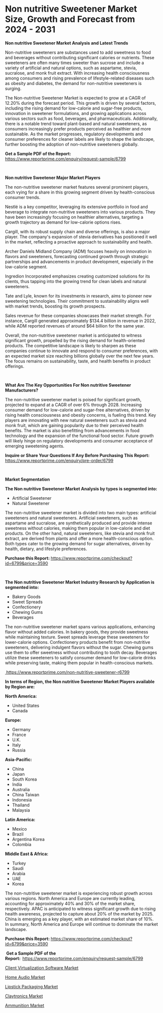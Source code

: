 <p><h1>Non nutritive Sweetener Market Size, Growth and Forecast from 2024 - 2031</h1></p><p><strong>Non nutritive Sweetener Market Analysis and Latest Trends</strong></p>
<p><p>Non-nutritive sweeteners are substances used to add sweetness to food and beverages without contributing significant calories or nutrients. These sweeteners are often many times sweeter than sucrose and include a variety of artificial and natural options, such as aspartame, stevia, sucralose, and monk fruit extract. With increasing health consciousness among consumers and rising prevalence of lifestyle-related diseases such as obesity and diabetes, the demand for non-nutritive sweeteners is surging.</p><p>The Non-nutritive Sweetener Market is expected to grow at a CAGR of 12.20% during the forecast period. This growth is driven by several factors, including the rising demand for low-calorie and sugar-free products, innovation in sweetener formulations, and growing applications across various sectors such as food, beverages, and pharmaceuticals. Additionally, there is a notable trend toward plant-based and natural sweeteners, as consumers increasingly prefer products perceived as healthier and more sustainable. As the market progresses, regulatory developments and consumer preferences for cleaner labels are likely to shape the landscape, further boosting the adoption of non-nutritive sweeteners globally.</p></p>
<p><strong>Get a Sample PDF of the Report:&nbsp;</strong> <a href="https://www.reportprime.com/enquiry/request-sample/6799?utm_campaign=1167&utm_medium=2&utm_source=Github&utm_content=ia&utm_term=15112024&utm_id=non-nutritive-sweetener">https://www.reportprime.com/enquiry/request-sample/6799</a></p>
<p>&nbsp;</p>
<p><strong>Non nutritive Sweetener Major Market Players</strong></p>
<p><p>The non-nutritive sweetener market features several prominent players, each vying for a share in this growing segment driven by health-conscious consumer trends. </p><p>Nestlé is a key competitor, leveraging its extensive portfolio in food and beverage to integrate non-nutritive sweeteners into various products. They have been increasingly focusing on healthier alternatives, targeting a growth trajectory as demand for low-calorie options rises.</p><p>Cargill, with its robust supply chain and diverse offerings, is also a major player. The company's expansion of stevia derivatives has positioned it well in the market, reflecting a proactive approach to sustainability and health.</p><p>Archer Daniels Midland Company (ADM) focuses heavily on innovation in flavors and sweeteners, forecasting continued growth through strategic partnerships and advancements in product development, especially in the low-calorie segment. </p><p>Ingredion Incorporated emphasizes creating customized solutions for its clients, thus tapping into the growing trend for clean labels and natural sweeteners. </p><p>Tate and Lyle, known for its investments in research, aims to pioneer new sweetening technologies. Their commitment to sustainability aligns well with market trends, boosting its growth prospects.</p><p>Sales revenue for these companies showcases their market strength. For instance, Cargill generated approximately $134.4 billion in revenue in 2022, while ADM reported revenues of around $64 billion for the same year. </p><p>Overall, the non-nutritive sweetener market is anticipated to witness significant growth, propelled by the rising demand for health-oriented products. The competitive landscape is likely to sharpen as these companies continue to innovate and respond to consumer preferences, with an expected market size reaching billions globally over the next few years. The focus remains on sustainability, taste, and health benefits in product offerings.</p></p>
<p>&nbsp;</p>
<p><strong>What Are The Key Opportunities For Non nutritive Sweetener Manufacturers?</strong></p>
<p><p>The non-nutritive sweetener market is poised for significant growth, projected to expand at a CAGR of over 6% through 2028. Increasing consumer demand for low-calorie and sugar-free alternatives, driven by rising health consciousness and obesity concerns, is fueling this trend. Key players are innovating with new natural sweeteners such as stevia and monk fruit, which are gaining popularity due to their perceived health benefits. The market is also benefitting from advancements in food technology and the expansion of the functional food sector. Future growth will likely hinge on regulatory developments and consumer acceptance of emerging sweetening agents.</p></p>
<p><strong>Inquire or Share Your Questions If Any Before Purchasing This Report:</strong> <a href="https://www.reportprime.com/enquiry/pre-order/6799?utm_campaign=1167&utm_medium=2&utm_source=Github&utm_content=ia&utm_term=15112024&utm_id=non-nutritive-sweetener">https://www.reportprime.com/enquiry/pre-order/6799</a></p>
<p>&nbsp;</p>
<p><strong>Market Segmentation</strong></p>
<p><strong>The Non nutritive Sweetener Market Analysis by types is segmented into:</strong></p>
<p><ul><li>Artificial Sweetener</li><li>Natural Sweetener</li></ul></p>
<p><p>The non-nutritive sweetener market is divided into two main types: artificial sweeteners and natural sweeteners. Artificial sweeteners, such as aspartame and sucralose, are synthetically produced and provide intense sweetness without calories, making them popular in low-calorie and diet products. On the other hand, natural sweeteners, like stevia and monk fruit extract, are derived from plants and offer a more health-conscious option. Both types cater to the growing demand for sugar alternatives, driven by health, dietary, and lifestyle preferences.</p></p>
<p><strong>Purchase this Report:&nbsp;</strong><a href="https://www.reportprime.com/checkout?id=6799&price=3590&utm_campaign=1167&utm_medium=2&utm_source=Github&utm_content=ia&utm_term=15112024&utm_id=non-nutritive-sweetener">https://www.reportprime.com/checkout?id=6799&price=3590</a></p>
<p>&nbsp;</p>
<p><strong>The Non nutritive Sweetener Market Industry Research by Application is segmented into:</strong></p>
<p><ul><li>Bakery Goods</li><li>Sweet Spreads</li><li>Confectionery</li><li>Chewing Gums</li><li>Beverages</li></ul></p>
<p><p>The non-nutritive sweetener market spans various applications, enhancing flavor without added calories. In bakery goods, they provide sweetness while maintaining texture. Sweet spreads leverage these sweeteners for lower-calorie options. Confectionery products benefit from non-nutritive sweeteners, delivering indulgent flavors without the sugar. Chewing gums use them to offer sweetness without contributing to tooth decay. Beverages utilize these sweeteners to satisfy consumer demand for low-calorie drinks while preserving taste, making them popular in health-conscious markets.</p></p>
<p><a href="https://www.reportprime.com/non-nutritive-sweetener-r6799?utm_campaign=1167&utm_medium=2&utm_source=Github&utm_content=ia&utm_term=15112024&utm_id=non-nutritive-sweetener">&nbsp;https://www.reportprime.com/non-nutritive-sweetener-r6799</a></p>
<p><strong>In terms of Region, the Non nutritive Sweetener Market Players available by Region are:</strong></p>
<p>
    <p> <strong> North America: </strong>
        <ul>
            <li>United States</li>
            <li>Canada</li>
        </ul>
        </p> 
    <p> <strong> Europe: </strong>
        <ul>
            <li>Germany</li>
            <li>France</li>
            <li>U.K.</li>
            <li>Italy</li>
            <li>Russia</li>
        </ul>
        </p> 
    <p> <strong> Asia-Pacific: </strong>
        <ul>
            <li>China</li>
            <li>Japan</li>
            <li>South Korea</li>
            <li>India</li>
            <li>Australia</li>
            <li>China Taiwan</li>
            <li>Indonesia</li>
            <li>Thailand</li>
            <li>Malaysia</li>
        </ul>
        </p> 
    <p> <strong> Latin America: </strong>
        <ul>
            <li>Mexico</li>
            <li>Brazil</li>
            <li>Argentina Korea</li>
            <li>Colombia</li>
        </ul>
        </p> 
    <p> <strong> Middle East & Africa: </strong>
        <ul>
            <li>Turkey</li>
            <li>Saudi</li>
            <li>Arabia</li>
            <li>UAE</li>
            <li>Korea</li>
        </ul>
    </p>
    </p>
<p><p>The non-nutritive sweetener market is experiencing robust growth across various regions. North America and Europe are currently leading, accounting for approximately 40% and 30% of the market share, respectively. APAC is anticipated to witness significant growth due to rising health awareness, projected to capture about 20% of the market by 2025. China is emerging as a key player, with an estimated market share of 10%. In summary, North America and Europe will continue to dominate the market landscape.</p></p>
<p><strong>Purchase this Report: </strong><a href="https://www.reportprime.com/checkout?id=6799&price=3590&utm_campaign=1167&utm_medium=2&utm_source=Github&utm_content=ia&utm_term=15112024&utm_id=non-nutritive-sweetener">https://www.reportprime.com/checkout?id=6799&price=3590</a></p>
<p>&nbsp;<strong>Get a Sample PDF of the Report:&nbsp;&nbsp;</strong><a href="https://www.reportprime.com/enquiry/request-sample/6799?utm_campaign=1167&utm_medium=2&utm_source=Github&utm_content=ia&utm_term=15112024&utm_id=non-nutritive-sweetener">https://www.reportprime.com/enquiry/request-sample/6799</a></p>
<p><strong></strong></p>
<p><p><a href="https://issuu.com/reportprime-2/docs/client-virtualization-software-mark_33d4b9acdf17d7?utm_campaign=1167&utm_medium=2&utm_source=Github&utm_content=ia&utm_term=15112024&utm_id=non-nutritive-sweetener">Client Virtualization Software Market</a></p><p><a href="https://www.linkedin.com/pulse/strategic-roadmap-success-global-home-audio-market-analysis-4ecjc?utm_campaign=1167&utm_medium=2&utm_source=Github&utm_content=ia&utm_term=15112024&utm_id=non-nutritive-sweetener">Home Audio Market</a></p><p><a href="https://www.linkedin.com/pulse/lipstick-packaging-market-trends-detailed-study-its-segmentation-ydgtc?utm_campaign=1167&utm_medium=2&utm_source=Github&utm_content=ia&utm_term=15112024&utm_id=non-nutritive-sweetener">Lipstick Packaging Market</a></p><p><a href="https://issuu.com/reportprime-2/docs/claytronics-market-size-2030.pptx_89d8613eb591b6?utm_campaign=1167&utm_medium=2&utm_source=Github&utm_content=ia&utm_term=15112024&utm_id=non-nutritive-sweetener">Claytronics Market</a></p><p><a href="https://www.linkedin.com/pulse/global-ammunition-market-exploring-share-cavill-gfsoc?utm_campaign=1167&utm_medium=2&utm_source=Github&utm_content=ia&utm_term=15112024&utm_id=non-nutritive-sweetener">Ammunition Market</a></p></p>
